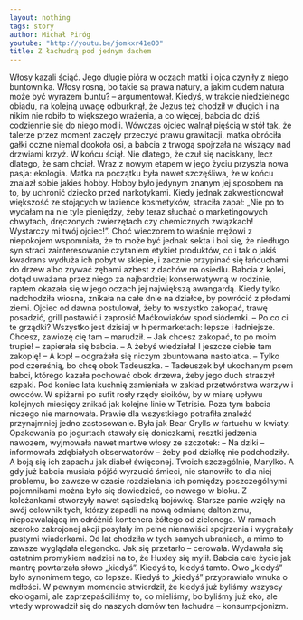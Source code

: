 ```yaml
---
layout: nothing
tags: story
author: Michał Piróg
youtube: "http://youtu.be/jomkxr41eO0"
title: Z łachudrą pod jednym dachem
---
```

Włosy kazali ściąć. Jego długie pióra w oczach matki i ojca czyniły z niego buntownika. Włosy rosną, bo takie są prawa natury, a jakim cudem natura może być wyrazem buntu? – argumentował. Kiedyś, w trakcie niedzielnego obiadu, na kolejną uwagę odburknął, że Jezus też chodził w długich i na nikim nie robiło to większego wrażenia, a co więcej, babcia do dziś codziennie się do niego modli. Wówczas ojciec walnął pięścią w stół tak, że talerze przez moment zaczęły przeczyć prawu grawitacji, matka obróciła gałki oczne niemal dookoła osi, a babcia z trwogą spojrzała na wiszący nad drzwiami krzyż.
W końcu ściął. Nie dlatego, że czuł się naciskany, lecz dlatego, że sam chciał. Wraz z nowym etapem w jego życiu przyszła nowa pasja: ekologia. Matka na początku była nawet szczęśliwa, że w końcu znalazł sobie jakieś hobby. Hobby było jedynym znanym jej sposobem na to, by uchronić dziecko przed narkotykami. Kiedy jednak zakwestionował większość ze stojących w łazience kosmetyków, straciła zapał: „Nie po to wydałam na nie tyle pieniędzy, żeby teraz słuchać o marketingowych chwytach, dręczonych zwierzętach czy chemicznych związkach! Wystarczy mi twój ojciec!”. Choć wieczorem to właśnie mężowi z niepokojem wspomniała, że to może być jednak sekta i boi się, że niedługo syn straci zainteresowanie czytaniem etykiet produktów, co i tak o jakiś kwadrans wydłuża ich pobyt w sklepie, i zacznie przypinać się łańcuchami do drzew albo zrywać zębami azbest z dachów na osiedlu.
Babcia z kolei, dotąd uważana przez niego za najbardziej konserwatywną w rodzinie, raptem okazała się w jego oczach jej największą awangardą. Kiedy tylko nadchodziła wiosna, znikała na całe dnie na działce, by powrócić z płodami ziemi. Ojciec od dawna postulował, żeby to wszystko zakopać, trawę posadzić, grill postawić i zaprosić Maćkowiaków spod siódemki.
– Po co ci te grządki? Wszystko jest dzisiaj w hipermarketach: lepsze i ładniejsze. Chcesz, zawiozę cię tam – marudził.
– Jak chcesz zakopać, to po moim trupie! – zapierała się babcia.
– A żebyś wiedziała! I jeszcze ciebie tam zakopię!
– A kop! – odgrażała się niczym zbuntowana nastolatka. – Tylko pod czereśnią, bo chcę obok Tadeuszka. – Tadeuszek był ukochanym psem babci, którego kazała pochować obok drzewa, żeby jego duch straszył szpaki.
Pod koniec lata kuchnię zamieniała w zakład przetwórstwa warzyw i owoców. W spiżarni po sufit rosły rzędy słoików, by w miarę upływu kolejnych miesięcy znikać jak kolejne linie w Tetrisie.
Poza tym babcia niczego nie marnowała. Prawie dla wszystkiego potrafiła znaleźć przynajmniej jedno zastosowanie. Była jak Bear Grylls w fartuchu w kwiaty. Opakowania po jogurtach stawały się doniczkami, resztki jedzenia nawozem, wyjmowała nawet martwe włosy ze szczotek:
– Na dziki – informowała zdębiałych obserwatorów – żeby pod działkę nie podchodziły. A boją się ich zapachu jak diabeł święconej. Twoich szczególnie, Marylko.
A gdy już babcia musiała pójść wyrzucić śmieci, nie stanowiło to dla niej problemu, bo zawsze w czasie rozdzielania ich pomiędzy poszczególnymi pojemnikami można było się dowiedzieć, co nowego w bloku. Z koleżankami stworzyły nawet sąsiedzką bojówkę. Starsze panie wzięły na swój celownik tych, którzy zapadli na nową odmianę daltonizmu, niepozwalającą im odróżnić kontenera żółtego od zielonego. W ramach szeroko zakrojonej akcji posyłały im pełne nienawiści spojrzenia i wygrażały pustymi wiaderkami.
Od lat chodziła w tych samych ubraniach, a mimo to zawsze wyglądała elegancko. Jak się przetarło – cerowała. Wydawała się ostatnim promykiem nadziei na to, że Huxley się mylił.
Babcia całe życie jak mantrę powtarzała słowo „kiedyś”. Kiedyś to, kiedyś tamto. Owo „kiedyś” było synonimem tego, co lepsze. Kiedyś to „kiedyś” przyprawiało wnuka o mdłości. W pewnym momencie stwierdził, że kiedyś już byliśmy wszyscy ekologami, ale zaprzepaściliśmy to, co mieliśmy, bo byliśmy już eko, ale wtedy wprowadził się do naszych domów ten łachudra – konsumpcjonizm.
